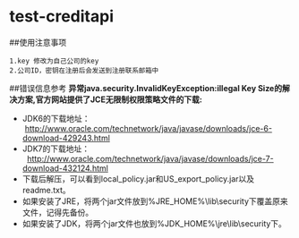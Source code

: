 # test-creditapi    
##使用注意事项

	1.key 修改为自己公司的key
	2.公司ID，密钥在注册后会发送到注册联系邮箱中
##错误信息参考
**异常java.security.InvalidKeyException:illegal Key Size的解决方案,官方网站提供了JCE无限制权限策略文件的下载:**
* JDK6的下载地址：   http://www.oracle.com/technetwork/java/javase/downloads/jce-6-download-429243.html
* JDK7的下载地址：    http://www.oracle.com/technetwork/java/javase/downloads/jce-7-download-432124.html
* 下载后解压，可以看到local_policy.jar和US_export_policy.jar以及readme.txt。
* 如果安装了JRE，将两个jar文件放到%JRE_HOME%\lib\security下覆盖原来文件，记得先备份。
* 如果安装了JDK，将两个jar文件也放到%JDK_HOME%\jre\lib\security下。

